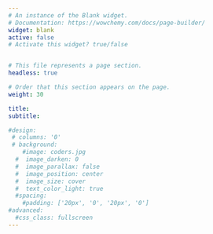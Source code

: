 ```yaml
---
# An instance of the Blank widget.
# Documentation: https://wowchemy.com/docs/page-builder/
widget: blank
active: false
# Activate this widget? true/false


# This file represents a page section.
headless: true

# Order that this section appears on the page.
weight: 30

title:
subtitle:

#design:
 # columns: '0'
 # background:
    #image: coders.jpg
  #  image_darken: 0
  #  image_parallax: false
  #  image_position: center
  #  image_size: cover
  #  text_color_light: true
  #spacing:
    #padding: ['20px', '0', '20px', '0']
#advanced:
  #css_class: fullscreen
---
```

